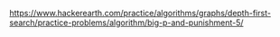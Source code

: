https://www.hackerearth.com/practice/algorithms/graphs/depth-first-search/practice-problems/algorithm/big-p-and-punishment-5/
